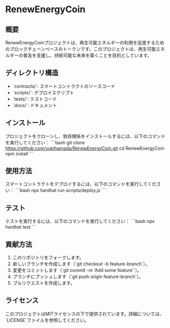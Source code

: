 # RenewEnergyCoin

## 概要
RenewEnergyCoinプロジェクトは、再生可能エネルギーの利用を促進するためのブロックチェーンベースのトークンです。このプロジェクトは、再生可能エネルギーの普及を支援し、持続可能な未来を築くことを目的としています。

## ディレクトリ構造
- \`contracts/\`: スマートコントラクトのソースコード
- \`scripts/\`: デプロイスクリプト
- \`tests/\`: テストコード
- \`docs/\`: ドキュメント

## インストール
プロジェクトをクローンし、依存関係をインストールするには、以下のコマンドを実行してください：
\`\`\`bash
git clone https://github.com/yukihamada/RenewEnergyCoin.git
cd RenewEnergyCoin
npm install
\`\`\`

## 使用方法
スマートコントラクトをデプロイするには、以下のコマンドを実行してください：
\`\`\`bash
npx hardhat run scripts/deploy.js
\`\`\`

## テスト
テストを実行するには、以下のコマンドを実行してください：
\`\`\`bash
npx hardhat test
\`\`\`

## 貢献方法
1. このリポジトリをフォークします。
2. 新しいブランチを作成します（\`git checkout -b feature-branch\`）。
3. 変更をコミットします（\`git commit -m 'Add some feature'\`）。
4. ブランチにプッシュします（\`git push origin feature-branch\`）。
5. プルリクエストを作成します。

## ライセンス
このプロジェクトはMITライセンスの下で提供されています。詳細については、\`LICENSE\`ファイルを参照してください。

